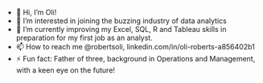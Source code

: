 - 👋 Hi, I’m Oli!
- 👀 I’m interested in joining the buzzing industry of data analytics
- 🌱 I’m currently improving my Excel, SQL, R and Tableau skills in preparation for my first job as an analyst. 
- 📫 How to reach me @robertsoli, linkedin.com/in/oli-roberts-a856402b1
- ⚡ Fun fact: Father of three, background in Operations and Management, with a keen eye on the future! 
